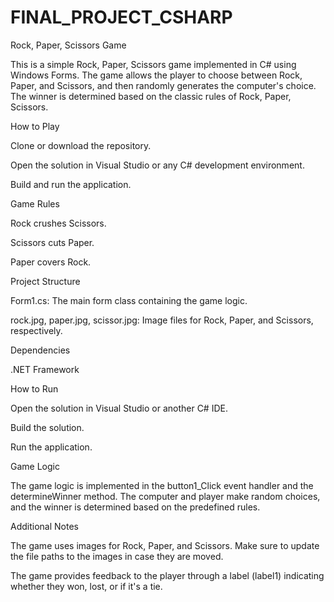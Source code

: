 # FINAL_PROJECT_CSHARP


Rock, Paper, Scissors Game

This is a simple Rock, Paper, Scissors game implemented in C# using Windows Forms. The game allows the player to choose between Rock, Paper, and Scissors, and then randomly generates the computer's choice. The winner is determined based on the classic rules of Rock, Paper, Scissors.



How to Play

Clone or download the repository.

Open the solution in Visual Studio or any C# development environment.

Build and run the application.


Game Rules

Rock crushes Scissors.

Scissors cuts Paper.

Paper covers Rock.


Project Structure

Form1.cs: The main form class containing the game logic.

rock.jpg, paper.jpg, scissor.jpg: Image files for Rock, Paper, and Scissors, respectively.


Dependencies

.NET Framework


How to Run

Open the solution in Visual Studio or another C# IDE.

Build the solution.

Run the application.


Game Logic

The game logic is implemented in the button1_Click event handler and the determineWinner method. The computer and player make random choices, and the winner is determined based on the predefined rules.


Additional Notes

The game uses images for Rock, Paper, and Scissors. Make sure to update the file paths to the images in case they are moved.

The game provides feedback to the player through a label (label1) indicating whether they won, lost, or if it's a tie.
